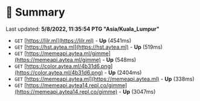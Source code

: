 # 📖 Summary
Last updated: **5/8/2022, 11:35:54 PTG "Asia/Kuala_Lumpur"**

- `GET` [https://lilr.ml](https://lilr.ml) - **Up** (4541ms)
- `GET` [https://hst.aytea.ml](https://hst.aytea.ml) - **Up** (519ms)
- `GET` [https://memeapi.aytea.ml/gimme](https://memeapi.aytea.ml/gimme) - **Up** (548ms)
- `GET` [https://color.aytea.ml/4b31d6.png](https://color.aytea.ml/4b31d6.png) - **Up** (2404ms)
- `GET` [https://memeapi.aytea.ml](https://memeapi.aytea.ml) - **Up** (338ms)
- `GET` [https://memeapi.aytea14.repl.co/gimme](https://memeapi.aytea14.repl.co/gimme) - **Up** (3047ms)
